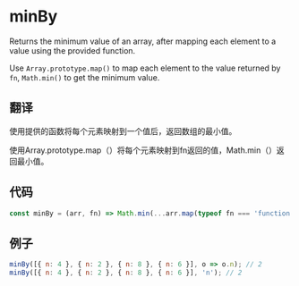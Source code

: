 # minBy

Returns the minimum value of an array, after mapping each element to a value using the provided function.

Use `Array.prototype.map()` to map each element to the value returned by `fn`, `Math.min()` to get the minimum value.

## 翻译

使用提供的函数将每个元素映射到一个值后，返回数组的最小值。

使用Array.prototype.map（）将每个元素映射到fn返回的值，Math.min（）返回最小值。

## 代码

```js
const minBy = (arr, fn) => Math.min(...arr.map(typeof fn === 'function' ? fn : val => val[fn]));
```

## 例子

```js
minBy([{ n: 4 }, { n: 2 }, { n: 8 }, { n: 6 }], o => o.n); // 2
minBy([{ n: 4 }, { n: 2 }, { n: 8 }, { n: 6 }], 'n'); // 2
```
